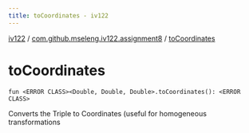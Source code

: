 ```yaml
---
title: toCoordinates - iv122
---
```


[iv122](../index.md) / [com.github.mseleng.iv122.assignment8](index.md) / [toCoordinates](.)

# toCoordinates

`fun <ERROR CLASS><Double, Double, Double>.toCoordinates(): <ERROR CLASS>`

Converts the Triple to Coordinates (useful for homogeneous transformations

